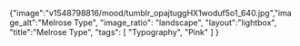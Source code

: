 {"image":"v1548798816/mood/tumblr_opajtuggHX1woduf5o1_640.jpg","image_alt":"Melrose Type",
"image_ratio": "landscape",
"layout":"lightbox",
"title":"Melrose Type",
 "tags": [
  "Typography",
  "Pink"
 ]
}
